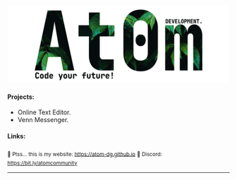 ![banner](https://github.com/atom-dg/.github/blob/main/_banner.png) 

#### Projects:
 * Online Text Editor.
 * Venn Messenger.

#### Links:
<sub>🤫 Ptss... this is my website: https://atom-dg.github.io</sub>
<sub>📢 Discord: https://bit.ly/atomcommunity</sub>

---
